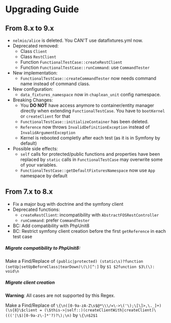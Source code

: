 # Upgrading Guide

## From 8.x to 9.x

* `nelmio/alice` is deleted. You CAN'T use datafixtures.yml now.
* Deprecated removed:
    * Class `Client`
    * Class `RestClient`
    * Function `FunctionalTestCase::createRestClient`
    * Function `FunctionalTestCase::runCommand`: use `CommandTester`
* New implementation:
    * `FunctionalTestCase::createCommandTester` now needs command name instead of command class.
* New configuration:
    * `data_fixtures_namespace` now in `chaplean_unit` config namespace.
* Breaking Changes:
    * You **DO NOT** have access anymore to container/entity manager directly when extending `FunctionalTestCase`. You have to `bootKernel` or `createClient` for that
    * `FunctionalTestCase::initializeContainer` has been deleted.
    * `Reference` now throws `InvalidDefinitionException` instead of `InvalidArgumentException`
    * Kernel is rebooted completly after each test (as it is in Symfony by default)
* Possible side effects:
    * `self` calls for protected/public functions and properties have been replaced by `static` calls in `FunctionalTestCase` may overwrite some of your variables.
    * `FunctionalTestCase::getDefaultFixturesNamespace` now use `App` namespace by default

## From 7.x to 8.x

* Fix a major bug with doctrine and the symfony client
* Deprecated functions:
    * `createRestClient`: incompatibility with `AbstractFOSRestController`
    * `runCommand`: prefer `CommandTester`
* BC: Add compatibility with PhpUnit8
* BC: Restrict symfony client creation before the first `getReference` in each test case

##### Migrate compatibility to PhpUnit8:
Make a Find/Replace of 
`(public|protected) (static\s)?function (setUp|setUpBeforeClass|tearDown)\(\)[^:]`
by
`$1 $2function $3\(\): void\n`


##### Migrate client creation
**Warning**: All cases are not supported by this Regex.

Make a Find/Replace of 
`\{\n([0-9a-zA-Z\s$@*\\\/=\->\('\);\[\]>,\._]+)(\s{8}\$client = (\$this->|self::)(createClientWith|createClient)\((('|\$)[0-9a-z\-]*'?)?\);\n)`
by
`\{\n$2$1`
